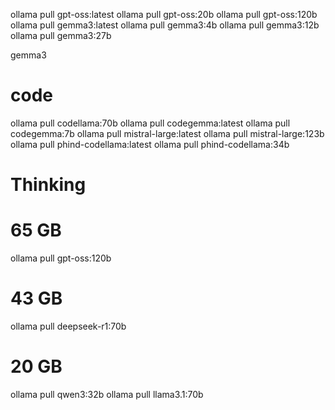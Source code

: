 

ollama pull gpt-oss:latest
ollama pull gpt-oss:20b
ollama pull gpt-oss:120b
ollama pull gemma3:latest
ollama pull gemma3:4b
ollama pull gemma3:12b
ollama pull gemma3:27b

gemma3

# code
ollama pull codellama:70b
ollama pull codegemma:latest
ollama pull codegemma:7b
ollama pull mistral-large:latest
ollama pull mistral-large:123b
ollama pull phind-codellama:latest
ollama pull phind-codellama:34b

# Thinking
# 65 GB
ollama pull gpt-oss:120b
# 43 GB
ollama pull deepseek-r1:70b
# 20 GB
ollama pull qwen3:32b
ollama pull llama3.1:70b


